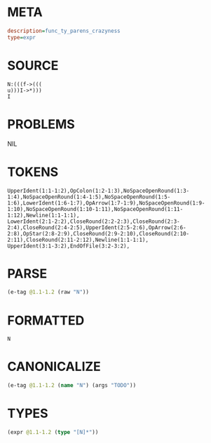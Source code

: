 # META
~~~ini
description=func_ty_parens_crazyness
type=expr
~~~
# SOURCE
~~~roc
N:(((f->(((
u)))I->*)))
I
~~~
# PROBLEMS
NIL
# TOKENS
~~~zig
UpperIdent(1:1-1:2),OpColon(1:2-1:3),NoSpaceOpenRound(1:3-1:4),NoSpaceOpenRound(1:4-1:5),NoSpaceOpenRound(1:5-1:6),LowerIdent(1:6-1:7),OpArrow(1:7-1:9),NoSpaceOpenRound(1:9-1:10),NoSpaceOpenRound(1:10-1:11),NoSpaceOpenRound(1:11-1:12),Newline(1:1-1:1),
LowerIdent(2:1-2:2),CloseRound(2:2-2:3),CloseRound(2:3-2:4),CloseRound(2:4-2:5),UpperIdent(2:5-2:6),OpArrow(2:6-2:8),OpStar(2:8-2:9),CloseRound(2:9-2:10),CloseRound(2:10-2:11),CloseRound(2:11-2:12),Newline(1:1-1:1),
UpperIdent(3:1-3:2),EndOfFile(3:2-3:2),
~~~
# PARSE
~~~clojure
(e-tag @1.1-1.2 (raw "N"))
~~~
# FORMATTED
~~~roc
N
~~~
# CANONICALIZE
~~~clojure
(e-tag @1.1-1.2 (name "N") (args "TODO"))
~~~
# TYPES
~~~clojure
(expr @1.1-1.2 (type "[N]*"))
~~~
